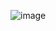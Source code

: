 ![image](https://github.com/topmbr/Kyrsova_robota/assets/109080964/5503ce47-42c0-4842-ac6a-40916963e07b)
